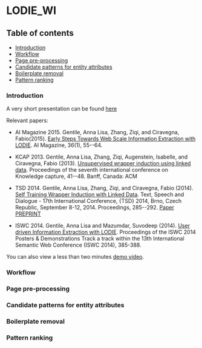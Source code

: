 # LODIE_WI

## Table of contents ##

- [Introduction](#introduction) 
- [Workflow](#Workflow)
- [Page pre-processing](#page-pre-processing)
- [Candidate patterns for entity attributes](#candidate-patterns-for-entity-attributes)
- [Boilerplate removal](#boilerplate-removal)
- [Pattern ranking](#pattern-ranking)

### Introduction ###

A very short presentation can be found [here](http://www.slideshare.net/AnnaGentile/mining-entities-from-the-web) 

Relevant papers:
- AI Magazine 2015. Gentile, Anna Lisa, Zhang, Ziqi, and Ciravegna, Fabio(2015). [Early Steps Towards Web Scale Information Extraction with LODIE](http://www.aaai.org/ojs/index.php/aimagazine/article/view/2567). AI Magazine, 36(1), 55--64.

- KCAP 2013. Gentile, Anna Lisa, Zhang, Ziqi, Augenstein, Isabelle, and Ciravegna, Fabio (2013). [Unsupervised wrapper induction using linked data](http://dl.acm.org/citation.cfm?doid=2479832.2479845). Proceedings of the seventh international conference on Knowledge capture, 41--48. Banff, Canada: ACM 

- TSD 2014. Gentile, Anna Lisa, Zhang, Ziqi, and Ciravegna, Fabio (2014). [Self Training Wrapper Induction with Linked Data](http://link.springer.com/chapter/10.1007%2F978-3-319-10816-2_35). Text, Speech and Dialogue - 17th International Conference, {TSD} 2014, Brno, Czech Republic, September 8-12, 2014. Proceedings, 285--292. [Paper PREPRINT](http://www.tsdconference.org/tsd2014/download/preprints/681.pdf)

- ISWC 2014. Gentile, Anna Lisa and Mazumdar, Suvodeep (2014). [User driven Information Extraction with LODIE](http://ceur-ws.org/Vol-1272/paper_112.pdf). Proceedings of the ISWC 2014 Posters & Demonstrations Track a track within the 13th International Semantic Web Conference (ISWC 2014), 385-388.

You can also view a less than two minutes [demo video](http://staffwww.dcs.shef.ac.uk/people/A.L.Gentile/demo/iswc2014.html).


### Workflow ###

### Page pre-processing ###

### Candidate patterns for entity attributes ###

### Boilerplate removal ###

### Pattern ranking ###
